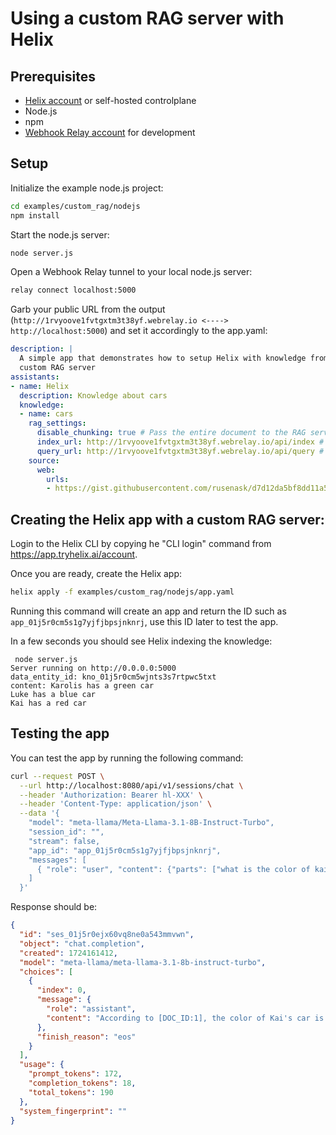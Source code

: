# Using a custom RAG server with Helix

## Prerequisites

- [Helix account](https://app.tryhelix.ai/) or self-hosted controlplane
- Node.js
- npm
- [Webhook Relay account](https://webhookrelay.com/) for development

## Setup

Initialize the example node.js project:

```bash
cd examples/custom_rag/nodejs
npm install
```

Start the node.js server:

```bash
node server.js
```

Open a Webhook Relay tunnel to your local node.js server:

```bash
relay connect localhost:5000
```

Garb your public URL from the output (`http://1rvyoove1fvtgxtm3t38yf.webrelay.io <----> http://localhost:5000`) and set it accordingly to the app.yaml:

```yaml
description: |
  A simple app that demonstrates how to setup Helix with knowledge from a
  custom RAG server
assistants:
- name: Helix
  description: Knowledge about cars
  knowledge:
  - name: cars
    rag_settings:
      disable_chunking: true # Pass the entire document to the RAG server
      index_url: http://1rvyoove1fvtgxtm3t38yf.webrelay.io/api/index # <- replace with your domain
      query_url: http://1rvyoove1fvtgxtm3t38yf.webrelay.io/api/query # <- replace with your domain
    source:
      web:
        urls:
        - https://gist.githubusercontent.com/rusenask/d7d12da5bf8dd11a512e2f8143a4bd84/raw/bbf65a70aad34057b5595cb2aeaa8cf0c7d0277d/cars
```

## Creating the Helix app with a custom RAG server:

Login to the Helix CLI by copying he "CLI login" command from https://app.tryhelix.ai/account.

Once you are ready, create the Helix app:

```bash
helix apply -f examples/custom_rag/nodejs/app.yaml
```

Running this command will create an app and return the ID such as `app_01j5r0cm5s1g7yjfjbpsjnknrj`, use this ID later to test the app.

In a few seconds you should see Helix indexing the knowledge:

```
 node server.js
Server running on http://0.0.0.0:5000
data_entity_id: kno_01j5r0cm5wjnts3s7rtpwc5txt
content: Karolis has a green car
Luke has a blue car
Kai has a red car
```

## Testing the app

You can test the app by running the following command:

```bash
curl --request POST \
  --url http://localhost:8080/api/v1/sessions/chat \
  --header 'Authorization: Bearer hl-XXX' \
  --header 'Content-Type: application/json' \
  --data '{
    "model": "meta-llama/Meta-Llama-3.1-8B-Instruct-Turbo",
    "session_id": "",
    "stream": false,
    "app_id": "app_01j5r0cm5s1g7yjfjbpsjnknrj",    
    "messages": [      
      { "role": "user", "content": {"parts": ["what is the color of kai'\''s car?"]} }
    ]
  }'
```

Response should be:

```json
{
  "id": "ses_01j5r0ejx60vq8ne0a543mmvwn",
  "object": "chat.completion",
  "created": 1724161412,
  "model": "meta-llama/meta-llama-3.1-8b-instruct-turbo",
  "choices": [
    {
      "index": 0,
      "message": {
        "role": "assistant",
        "content": "According to [DOC_ID:1], the color of Kai's car is red."
      },
      "finish_reason": "eos"
    }
  ],
  "usage": {
    "prompt_tokens": 172,
    "completion_tokens": 18,
    "total_tokens": 190
  },
  "system_fingerprint": ""
}
```